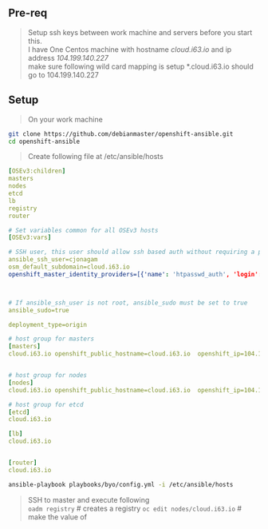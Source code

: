## Pre-req
> Setup ssh keys between work machine and servers before you start this.  
> I have One Centos machine with  hostname *cloud.i63.io* and ip address *104.199.140.227*  
> make sure following wild card mapping is setup  *.cloud.i63.io  should go to 104.199.140.227 


## Setup
> On your work machine     

```sh
git clone https://github.com/debianmaster/openshift-ansible.git
cd openshift-ansible
```

> Create following file at  /etc/ansible/hosts      

```yml
[OSEv3:children]
masters
nodes
etcd
lb
registry
router

# Set variables common for all OSEv3 hosts
[OSEv3:vars]

# SSH user, this user should allow ssh based auth without requiring a password
ansible_ssh_user=cjonagam
osm_default_subdomain=cloud.i63.io
openshift_master_identity_providers=[{'name': 'htpasswd_auth', 'login': 'true', 'challenge': 'true', 'kind': 'HTPasswdPasswordIdentityProvider', 'filename': '/etc/origin/htpasswd'}]



# If ansible_ssh_user is not root, ansible_sudo must be set to true
ansible_sudo=true

deployment_type=origin

# host group for masters
[masters]
cloud.i63.io openshift_public_hostname=cloud.i63.io  openshift_ip=104.199.140.227  openshift_public_ip=104.199.140.227 openshift_hostname=cloud.i63.io


# host group for nodes
[nodes]
cloud.i63.io openshift_public_hostname=cloud.i63.io  openshift_ip=104.199.140.227  openshift_public_ip=104.199.140.227 openshift_hostname=cloud.i63.io

# host group for etcd
[etcd]
cloud.i63.io

[lb]
cloud.i63.io


[router]
cloud.i63.io
```

```sh
ansible-playbook playbooks/byo/config.yml -i /etc/ansible/hosts
```

> SSH to master and execute following  
`oadm registry`   # creates a registry
`oc edit nodes/cloud.i63.io`  # make the value of 



